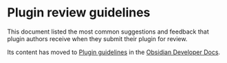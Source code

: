 # Plugin review guidelines

This document listed the most common suggestions and feedback that plugin authors receive when they submit their plugin for review.

Its content has moved to [Plugin guidelines](https://docs.obsidian.md/Plugins/Releasing/Plugin+guidelines) in the [Obsidian Developer Docs](https://docs.obsidian.md/).
